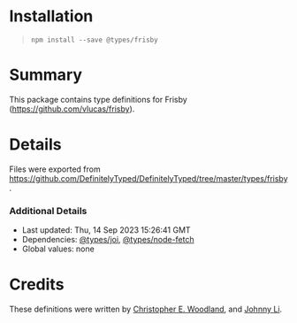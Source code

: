 # Installation
> `npm install --save @types/frisby`

# Summary
This package contains type definitions for Frisby (https://github.com/vlucas/frisby).

# Details
Files were exported from https://github.com/DefinitelyTyped/DefinitelyTyped/tree/master/types/frisby.

### Additional Details
 * Last updated: Thu, 14 Sep 2023 15:26:41 GMT
 * Dependencies: [@types/joi](https://npmjs.com/package/@types/joi), [@types/node-fetch](https://npmjs.com/package/@types/node-fetch)
 * Global values: none

# Credits
These definitions were written by [Christopher E. Woodland](https://github.com/cwoodland), and [Johnny Li](https://github.com/johnny4753).
